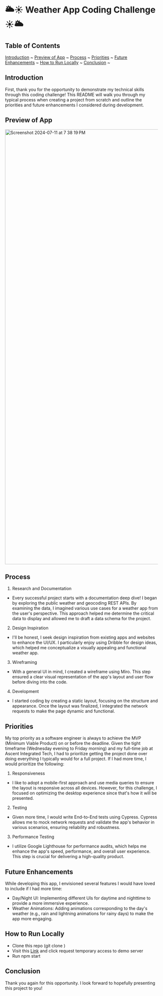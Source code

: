 # 🌥☀️ Weather App Coding Challenge ☀️🌥

## Table of Contents

[Introduction](#introduction) ~
[Preview of App](#preview-of-app) ~
[Process](#process) ~
[Priorities](#priorities) ~
[Future Enhancements](#future-enhancements) ~
[How to Run Locally](#how-to-run-locally) ~
[Conclusion](#conclusion) ~

## Introduction
First, thank you for the opportunity to demonstrate my technical skills through this coding challenge! This README will walk you through my typical process when creating a project from scratch and outline the priorities and future enhancements I considered during development.

## Preview of App
<img width="1433" alt="Screenshot 2024-07-11 at 7 38 19 PM" src="https://github.com/user-attachments/assets/4945c928-d786-404d-9aab-39a8e2c88710">

## Process
1. Research and Documentation
- Every successful project starts with a documentation deep dive! I began by exploring the public weather and geocoding REST APIs. By examining the data, I imagined various use cases for a weather app from the user's perspective. This approach helped me determine the critical data to display and allowed me to draft a data schema for the project.
2. Design Inspiration
- I'll be honest, I seek design inspiration from existing apps and websites to enhance the UI/UX. I particularly enjoy using Dribble for design ideas, which helped me conceptualize a visually appealing and functional weather app.
3. Wireframing
- With a general UI in mind, I created a wireframe using Miro. This step ensured a clear visual representation of the app's layout and user flow before diving into the code.
4. Development
- I started coding by creating a static layout, focusing on the structure and appearance. Once the layout was finalized, I integrated the network requests to make the page dynamic and functional.

## Priorities
My top priority as a software engineer is always to achieve the MVP (Minimum Viable Product) on or before the deadline. Given the tight timeframe (Wednesday evening to Friday morning) and my full-time job at Ascent Integrated Tech, I had to prioritize getting the project done over doing everything I typically would for a full project. If I had more time, I would prioritize the following:

1. Responsiveness
- I like to adopt a mobile-first approach and use media queries to ensure the layout is responsive across all devices. However, for this challenge, I focused on optimizing the desktop experience since that's how it will be presented.
2. Testing
- Given more time, I would write End-to-End tests using Cypress. Cypress allows me to mock network requests and validate the app's behavior in various scenarios, ensuring reliability and robustness.
3. Performance Testing
- I utilize Google Lighthouse for performance audits, which helps me enhance the app's speed, performance, and overall user experience. This step is crucial for delivering a high-quality product.

## Future Enhancements
While developing this app, I envisioned several features I would have loved to include if I had more time:

- Day/Night UI: Implementing different UIs for daytime and nighttime to provide a more immersive experience.
- Weather Animations: Adding animations corresponding to the day's weather (e.g., rain and lightning animations for rainy days) to make the app more engaging.

## How to Run Locally
- Clone this repo (git clone <SSH key>)
- Visit this [Link](https://cors-anywhere.herokuapp.com/corsdemo) and click request temporary access to demo server
- Run npm start

## Conclusion
Thank you again for this opportunity. I look forward to hopefully presenting this project to you! 


